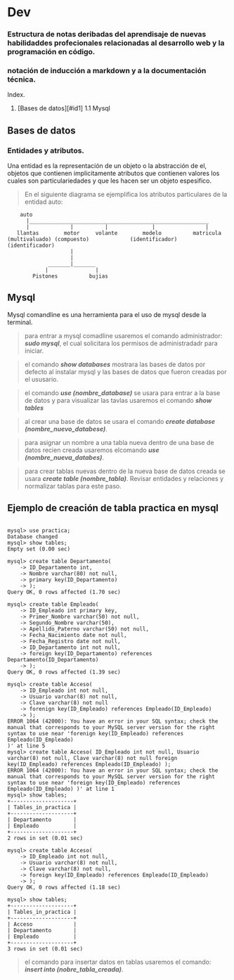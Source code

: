 # Dev

### Estructura de notas deribadas del aprendisaje de nuevas habilidaddes profecionales relacionadas al desarrollo web y la programación en código.

### notación de inducción a markdown y a la documentación técnica.


Index.

1. [Bases de datos][#id1]
  1.1 Mysql

## Bases de datos <a name='id1'></a>

### Entidades y atributos.

Una entidad es la representación de un objeto o la abstracción de el, objetos que contienen implicitamente atributos que contienen valores los cuales son particulariedades y que les hacen ser un objeto espesifico.


> En el siguiente diagrama se ejemplifica los atributos particulares de la entidad auto:

~~~
    auto
      |_________________________________________________________
      |             |          |              |                |
   llantas        motor     volante        modelo          matricula
(multivaluado) (compuesto)             (identificador)  (identificador)
                    |
                    |
             _______|_______
            |               |
        Pistones          bujias
~~~


## Mysql

Mysql comandline es una herramienta para el uso de mysql desde la terminal.

> para entrar a mysql comadline usaremos el comando administrador: ***sudo mysql***, el cual solicitara los permisos de administradadr para iniciar.

> el comando ***show databases*** mostrara las bases de datos por defecto al instalar mysql y las bases de datos que fueron creadas por el ususario.

> el comando ***use (nombre_database)*** se usara para entrar a la base de datos y para visualizar las tavlas usaremos el comando ***show tables***

> al crear una base de datos se usara el comando ***create database (nombre_nuevo_databese)***.

> para asignar un nombre a una tabla nueva dentro de una base de datos recien creada usaremos elcomando ***use (nombre_nueva_databes)***.

> para crear tablas nuevas dentro de la nueva base de datos creada se usara ***create table (nombre_tabla)***. Revisar entidades y relaciones y normalizar tablas para este paso.


## Ejemplo de creación de tabla **practica** en mysql
~~~

mysql> use practica;
Database changed
mysql> show tables;
Empty set (0.00 sec)

mysql> create table Departamento(
    -> ID_Departamento int,
    -> Nombre varchar(80) not null,
    -> primary key(ID_Departamento)
    -> );
Query OK, 0 rows affected (1.70 sec)

mysql> create table Empleado(
    -> ID_Empleado int primary key,
    -> Primer_Nombre varchar(50) not null,
    -> Segundo_Nombre varchar(50),
    -> Apellido_Paterno varchar(50) not null,
    -> Fecha_Nacimiento date not null,
    -> Fecha_Registro date not null,
    -> ID_Departamento int not null,
    -> foreign key(ID_Departamento) references Departamento(ID_Departamento)
    -> );
Query OK, 0 rows affected (1.39 sec)

mysql> create table Acceso(
    -> ID_Empleado int not null,
    -> Usuario varchar(8) not null,
    -> Clave varchar(8) not null
    -> forenign key(ID_Empleado) references Empleado(ID_Empleado)
    -> );
ERROR 1064 (42000): You have an error in your SQL syntax; check the manual that corresponds to your MySQL server version for the right syntax to use near 'forenign key(ID_Empleado) references Empleado(ID_Empleado)
)' at line 5
mysql> create table Acceso( ID_Empleado int not null, Usuario varchar(8) not null, Clave varchar(8) not null foreign key(ID_Empleado) references Empleado(ID_Empleado) );
ERROR 1064 (42000): You have an error in your SQL syntax; check the manual that corresponds to your MySQL server version for the right syntax to use near 'foreign key(ID_Empleado) references Empleado(ID_Empleado) )' at line 1
mysql> show tables;
+--------------------+
| Tables_in_practica |
+--------------------+
| Departamento       |
| Empleado           |
+--------------------+
2 rows in set (0.01 sec)

mysql> create table Acceso(
    -> ID_Empleado int not null,
    -> Usuario varchar(8) not null,
    -> Clave varchar(8) not null,
    -> foreign key(ID_Empleado) references Empleado(ID_Empleado)
    -> );
Query OK, 0 rows affected (1.18 sec)

mysql> show tables;
+--------------------+
| Tables_in_practica |
+--------------------+
| Acceso             |
| Departamento       |
| Empleado           |
+--------------------+
3 rows in set (0.01 sec)

~~~

> el comando para insertar datos en tablas usaremos el comando:  ***insert into (nobre_tabla_creada)***.

